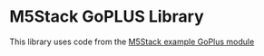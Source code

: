 # M5Stack GoPLUS Library

This library uses code from the [M5Stack example GoPlus module](https://github.com/m5stack/M5Stack/tree/master/examples/Modules/GoPLUS)
